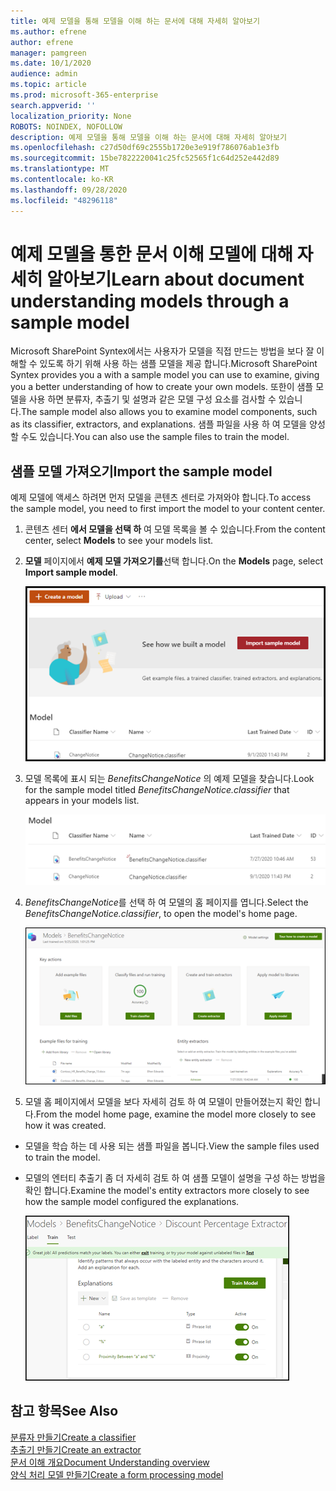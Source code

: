 ```yaml
---
title: 예제 모델을 통해 모델을 이해 하는 문서에 대해 자세히 알아보기
ms.author: efrene
author: efrene
manager: pamgreen
ms.date: 10/1/2020
audience: admin
ms.topic: article
ms.prod: microsoft-365-enterprise
search.appverid: ''
localization_priority: None
ROBOTS: NOINDEX, NOFOLLOW
description: 예제 모델을 통해 모델을 이해 하는 문서에 대해 자세히 알아보기
ms.openlocfilehash: c27d50df69c2555b1720e3e919f786076ab1e3fb
ms.sourcegitcommit: 15be7822220041c25fc52565f1c64d252e442d89
ms.translationtype: MT
ms.contentlocale: ko-KR
ms.lasthandoff: 09/28/2020
ms.locfileid: "48296118"
---
```

# <a name="learn-about-document-understanding-models-through-a-sample-model"></a><span data-ttu-id="c1f8d-103">예제 모델을 통한 문서 이해 모델에 대해 자세히 알아보기</span><span class="sxs-lookup"><span data-stu-id="c1f8d-103">Learn about document understanding models through a sample model</span></span>

<span data-ttu-id="c1f8d-104">Microsoft SharePoint Syntex에서는 사용자가 모델을 직접 만드는 방법을 보다 잘 이해할 수 있도록 하기 위해 사용 하는 샘플 모델을 제공 합니다.</span><span class="sxs-lookup"><span data-stu-id="c1f8d-104">Microsoft SharePoint Syntex provides you a with a sample model you can use to examine, giving you a better understanding of how to create your own models.</span></span> <span data-ttu-id="c1f8d-105">또한이 샘플 모델을 사용 하면 분류자, 추출기 및 설명과 같은 모델 구성 요소를 검사할 수 있습니다.</span><span class="sxs-lookup"><span data-stu-id="c1f8d-105">The sample model also allows you to examine model components, such as its classifier, extractors, and explanations.</span></span> <span data-ttu-id="c1f8d-106">샘플 파일을 사용 하 여 모델을 양성 할 수도 있습니다.</span><span class="sxs-lookup"><span data-stu-id="c1f8d-106">You can also use the sample files to train the model.</span></span>

## <a name="import-the-sample-model"></a><span data-ttu-id="c1f8d-107">샘플 모델 가져오기</span><span class="sxs-lookup"><span data-stu-id="c1f8d-107">Import the sample model</span></span>

<span data-ttu-id="c1f8d-108">예제 모델에 액세스 하려면 먼저 모델을 콘텐츠 센터로 가져와야 합니다.</span><span class="sxs-lookup"><span data-stu-id="c1f8d-108">To access the sample model, you need to first import the model to your content center.</span></span>

1. <span data-ttu-id="c1f8d-109">콘텐츠 센터 **에서 모델을 선택 하** 여 모델 목록을 볼 수 있습니다.</span><span class="sxs-lookup"><span data-stu-id="c1f8d-109">From the content center, select **Models** to see your models list.</span></span></br>
2. <span data-ttu-id="c1f8d-110">**모델** 페이지에서 **예제 모델 가져오기를**선택 합니다.</span><span class="sxs-lookup"><span data-stu-id="c1f8d-110">On the **Models** page, select **Import sample model**.</span></span></br>

    ![가져오기 예제 모델](../media/content-understanding/import-sample-model.png) </br>

3. <span data-ttu-id="c1f8d-112">모델 목록에 표시 되는 *BenefitsChangeNotice* 의 예제 모델을 찾습니다.</span><span class="sxs-lookup"><span data-stu-id="c1f8d-112">Look for the sample model titled *BenefitsChangeNotice.classifier* that appears in your models list.</span></span></br>

    ![예제 모델](../media/content-understanding/sample-model.png) </br>

4. <span data-ttu-id="c1f8d-114">*BenefitsChangeNotice*를 선택 하 여 모델의 홈 페이지를 엽니다.</span><span class="sxs-lookup"><span data-stu-id="c1f8d-114">Select the *BenefitsChangeNotice.classifier*, to open the model's home page.</span></span></br>
  
     ![예제 홈 페이지](../media/content-understanding/sample-home-page.png)

5. <span data-ttu-id="c1f8d-116">모델 홈 페이지에서 모델을 보다 자세히 검토 하 여 모델이 만들어졌는지 확인 합니다.</span><span class="sxs-lookup"><span data-stu-id="c1f8d-116">From the model home page, examine the model more closely to see how it was created.</span></span>
 
- <span data-ttu-id="c1f8d-117">모델을 학습 하는 데 사용 되는 샘플 파일을 봅니다.</span><span class="sxs-lookup"><span data-stu-id="c1f8d-117">View the sample files used to train the model.</span></span>
- <span data-ttu-id="c1f8d-118">모델의 엔터티 추출기 좀 더 자세히 검토 하 여 샘플 모델이 설명을 구성 하는 방법을 확인 합니다.</span><span class="sxs-lookup"><span data-stu-id="c1f8d-118">Examine the model's entity extractors more closely to see how the sample model configured the explanations.</span></span>

   ![샘플 모델 추출기](../media/content-understanding/entity-extractors.png)  

## <a name="see-also"></a><span data-ttu-id="c1f8d-120">참고 항목</span><span class="sxs-lookup"><span data-stu-id="c1f8d-120">See Also</span></span>
[<span data-ttu-id="c1f8d-121">분류자 만들기</span><span class="sxs-lookup"><span data-stu-id="c1f8d-121">Create a classifier</span></span>](create-a-classifier.md)</br>
[<span data-ttu-id="c1f8d-122">추출기 만들기</span><span class="sxs-lookup"><span data-stu-id="c1f8d-122">Create an extractor</span></span>](create-an-extractor.md)</br>
[<span data-ttu-id="c1f8d-123">문서 이해 개요</span><span class="sxs-lookup"><span data-stu-id="c1f8d-123">Document Understanding overview</span></span>](document-understanding-overview.md)</br>
[<span data-ttu-id="c1f8d-124">양식 처리 모델 만들기</span><span class="sxs-lookup"><span data-stu-id="c1f8d-124">Create a form processing model</span></span>](create-a-form-processing-model.md)  
